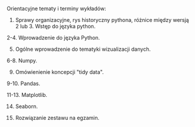 Orientacyjne tematy i terminy wykładów:
 
1. Sprawy organizacyjne, rys historyczny pythona, różnice między wersją 2 lub 3. Wstęp do języka python.

2-4. Wprowadzenie do języka Python.

5. Ogólne wprowadzenie do tematyki wizualizacji danych.

6-8. Numpy.

9. Omówienienie koncepcji "tidy data". 

9-10. Pandas.

11-13. Matplotlib.

14. Seaborn.

15. Rozwiązanie zestawu na egzamin.
